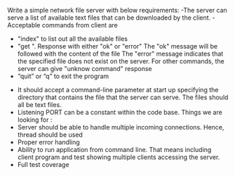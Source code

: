 Write a simple network file server with below requirements:
-The server can serve a list of available text files that can be
downloaded by the client.
-Acceptable commands from client are
+ "index" to list out all the available files
+ "get <file-name>". Response with either "ok" or "error"
The "ok" message will be followed with the content of the
file
The "error" message indicates that the specified file does
not exist on the server.
For other commands, the server can give "unknow command" response
+ “quit” or “q” to exit the program
- It should accept a command-line parameter at start up specifying
the directory that contains the file that the server can serve. The
files should all be text files.
- Listening PORT can be a constant within the code base.
Things we are looking for :
- Server should be able to handle multiple incoming connections.
Hence, thread should be used
- Proper error handling
- Ability to run application from command line. That means
including client program and test showing multiple clients accessing
the server.
- Full test coverage